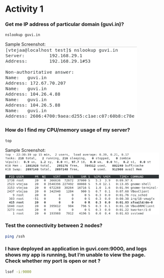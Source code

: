 # Activity 1

### Get me IP address of particular domain (guvi.in)?

```bash
nslookup guvi.in
```

Sample Screenshot:
![alt text](/images/Activity3/nslookup.png)

### How do I find my CPU/memory usage of my server?

```bash
top
```

Sample Screenshot:
![alt text](/images/Activity3/top.png)

### Test the connectivity between 2 nodes?

```bash
ping /ssh
```

### I have deployed an application in guvi.com:9000, and logs shows my app is running, but I’m unable to view the page. Check whether my port is open or not ?

```bash
lsof -i:9000
```
